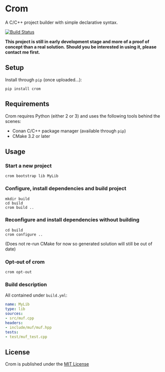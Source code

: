 # Crom

A C/C++ project builder with simple declarative syntax.

[![Build Status](https://travis-ci.org/mropert/crom.svg?branch=master)](https://travis-ci.org/mropert/crom)

**This project is still in early development stage and more of a proof of concept than a real solution.**
**Should you be interested in using it, please contact me first.**

## Setup

Install through `pip` (once uploaded...):

```
pip install crom
```

## Requirements

Crom requires Python (either 2 or 3) and uses the following tools behind the scenes:
* Conan C/C++ package manager (available through `pip`)
* CMake 3.2 or later

## Usage

### Start a new project

```
crom bootstrap lib MyLib
```

### Configure, install dependencies and build project

```
mkdir build
cd build
crom build ..
```

### Reconfigure and install dependencies without building

```
cd build
crom configure ..
```

(Does not re-run CMake for now so generated solution will still be out of date)

### Opt-out of crom

```
crom opt-out
```

### Build description

All contained under `build.yml`:

```yaml
name: MyLib
type: lib
sources:
- src/muf.cpp
headers:
- include/muf/muf.hpp
tests:
- test/muf_test.cpp
```

## License

Crom is published under the [MIT License](LICENSE.md)
